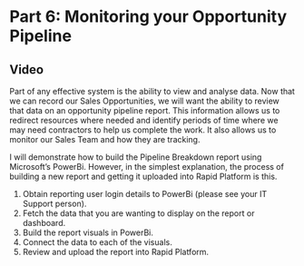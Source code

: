 # Part 6: Monitoring your Opportunity Pipeline 

## Video 

Part of any effective system is the ability to view and analyse data. Now that we can record our Sales Opportunities, we will want the ability to review that data on an opportunity pipeline report. This information allows us to redirect resources where needed and identify periods of time where we may need contractors to help us complete the work. It also allows us to monitor our Sales Team and how they are tracking. 

I will demonstrate how to build the Pipeline Breakdown report using Microsoft’s PowerBi. However, in the simplest explanation, the process of building a new report and getting it uploaded into Rapid Platform is this.  

1. Obtain reporting user login details to PowerBi (please see your IT Support person). 
2. Fetch the data that you are wanting to display on the report or dashboard.  
3. Build the report visuals in PowerBi. 
4. Connect the data to each of the visuals. 
5. Review and upload the report into Rapid Platform. 